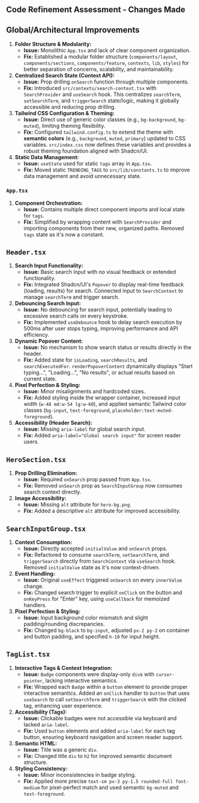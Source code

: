 ## Code Refinement Assessment - Changes Made

## Global/Architectural Improvements

1.  **Folder Structure & Modularity:**
    - **Issue:** Monolithic `App.tsx` and lack of clear component organization.
    - **Fix:** Established a modular folder structure (`components/layout`, `components/sections`, `components/feature`, `contexts`, `lib`, `styles`) for better separation of concerns, scalability, and maintainability.
2.  **Centralized Search State (Context API):**
    - **Issue:** Prop drilling `onSearch` function through multiple components.
    - **Fix:** Introduced `src/contexts/search-context.tsx` with `SearchProvider` and `useSearch` hook. This centralizes `searchTerm`, `setSearchTerm`, and `triggerSearch` state/logic, making it globally accessible and reducing prop drilling.
3.  **Tailwind CSS Configuration & Theming:**
    - **Issue:** Direct use of generic color classes (e.g., `bg-background`, `bg-muted`), limiting theming flexibility.
    - **Fix:** Configured `tailwind.config.ts` to extend the theme with **semantic colors** (e.g., `background`, `muted`, `primary`) updated to CSS variables. `src/index.css` now defines these variables and provides a robust theming foundation aligned with Shadcn/UI.
4.  **Static Data Management:**
    - **Issue:** `useState` used for static `tags` array in `App.tsx`.
    - **Fix:** Moved static `TRENDING_TAGS` to `src/lib/constants.ts` to improve data management and avoid unnecessary state.

### `App.tsx`

1.  **Component Orchestration:**
    - **Issue:** Contains multiple direct component imports and local state for `tags`.
    - **Fix:** Simplified by wrapping content with `SearchProvider` and importing components from their new, organized paths. Removed `tags` state as it's now a constant.

## `Header.tsx`

1.  **Search Input Functionality:**
    - **Issue:** Basic search input with no visual feedback or extended functionality.
    - **Fix:** Integrated Shadcn/UI's `Popover` to display real-time feedback (loading, results) for search. Connected input to `SearchContext` to manage `searchTerm` and trigger search.
2.  **Debouncing Search Input:**
    - **Issue:** No debouncing for search input, potentially leading to excessive search calls on every keystroke.
    - **Fix:** Implemented `useDebounce` hook to delay search execution by 500ms after user stops typing, improving performance and API efficiency.
3.  **Dynamic Popover Content:**
    - **Issue:** No mechanism to show search status or results directly in the header.
    - **Fix:** Added state for `isLoading`, `searchResults`, and `searchExecutedFor`. `renderPopoverContent` dynamically displays "Start typing...", "Loading...", "No results", or actual results based on current state.
4.  **Pixel Perfection & Styling:**
    - **Issue:** Minor misalignments and hardcoded sizes.
    - **Fix:** Added styling inside the wrapper container, increased input width (`w-48 md:w-54 lg:w-60`), and applied semantic Tailwind color classes (`bg-input`, `text-foreground`, `placeholder:text-muted-foreground`).
5.  **Accessibility (Header Search):**
    - **Issue:** Missing `aria-label` for global search input.
    - **Fix:** Added `aria-label="Global search input"` for screen reader users.

## `HeroSection.tsx`

1.  **Prop Drilling Elimination:**
    - **Issue:** Required `onSearch` prop passed from `App.tsx`.
    - **Fix:** Removed `onSearch` prop as `SearchInputGroup` now consumes search context directly.
2.  **Image Accessibility:**
    - **Issue:** Missing `alt` attribute for `hero-bg.png`.
    - **Fix:** Added a descriptive `alt` attribute for improved accessibility.

## `SearchInputGroup.tsx`

1.  **Context Consumption:**
    - **Issue:** Directly accepted `initialValue` and `onSearch` props.
    - **Fix:** Refactored to consume `searchTerm`, `setSearchTerm`, and `triggerSearch` directly from `SearchContext` via `useSearch` hook. Removed `initialValue` state as it's now context-driven.
2.  **Event Handling:**
    - **Issue:** Original `useEffect` triggered `onSearch` on every `innerValue` change.
    - **Fix:** Changed search trigger to explicit `onClick` on the button and `onKeyPress` for "Enter" key, using `useCallback` for memoized handlers.
3.  **Pixel Perfection & Styling:**
    - **Issue:** Input background color mismatch and slight padding/rounding discrepancies.
    - **Fix:** Changed `bg-black` to `bg-input`, adjusted `px-2 py-2` on container and button padding, and specified `h-10` for input height.

## `TagList.tsx`

1.  **Interactive Tags & Context Integration:**
    - **Issue:** `Badge` components were display-only `div`s with `cursor-pointer`, lacking interactive semantics.
    - **Fix:** Wrapped each `Badge` within a `button` element to provide proper interactive semantics. Added an `onClick` handler to `button` that uses `useSearch` to call `setSearchTerm` and `triggerSearch` with the clicked tag, enhancing user experience.
2.  **Accessibility (Tags):**
    - **Issue:** Clickable badges were not accessible via keyboard and lacked `aria-label`.
    - **Fix:** Used `button` elements and added `aria-label` for each tag button, ensuring keyboard navigation and screen reader support.
3.  **Semantic HTML:**
    - **Issue:** Title was a generic `div`.
    - **Fix:** Changed title `div` to `h2` for improved semantic document structure.
4.  **Styling Consistency:**
    - **Issue:** Minor inconsistencies in badge styling.
    - **Fix:** Applied more precise `text-sm px-3 py-1.5 rounded-full font-medium` for pixel-perfect match and used semantic `bg-muted` and `text-foreground`.
